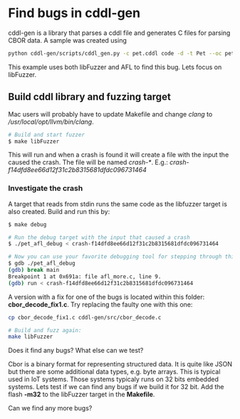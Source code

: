 # Find bugs in cddl-gen
cddl-gen is a library that parses a cddl file and generates C files for parsing CBOR data. A sample was created using
```sh
python cddl-gen/scripts/cddl_gen.py -c pet.cddl code -d -t Pet --oc pet_decode.c --oh pet_decode.h
```

This example uses both libFuzzer and AFL to find this bug. Lets focus on libFuzzer.

## Build cddl library and fuzzing target
Mac users will probably have to update Makefile and change *clang* to */usr/local/opt/llvm/bin/clang*.
```sh
# Build and start fuzzer
$ make libFuzzer
```

This will run and when a crash is found it will create a file with the input the caused the crash. The file will be named *crash-\**. E.g.: *crash-f14dfd8ee66d12f31c2b8315681dfdc096731464*

### Investigate the crash
A target that reads from stdin runs the same code as the libfuzzer target is also created. Build and run this by:
```sh
$ make debug

# Run the debug target with the input that caused a crash
$ ./pet_afl_debug < crash-f14dfd8ee66d12f31c2b8315681dfdc096731464

# Now you can use your favorite debugging tool for stepping through this, e.g.:
$ gdb ./pet_afl_debug
(gdb) break main
Breakpoint 1 at 0x691a: file afl_more.c, line 9.
(gdb) run < crash-f14dfd8ee66d12f31c2b8315681dfdc096731464

```

A version with a fix for one of the bugs is located within this folder: **cbor_decode_fix1.c**. Try replacing the faulty one with this one:
```sh
cp cbor_decode_fix1.c cddl-gen/src/cbor_decode.c

# Build and fuzz again:
make libFuzzer
```
Does it find any bugs? What else can we test?

Cbor is a binary format for representing structured data. It is quite like JSON but there are some additional data types, e.g. byte arrays. This is typical used in IoT systems. Those systems typicaly runs on 32 bits embedded systems. Lets test if we can find any bugs if we build it for 32 bit. Add the flash **-m32** to the libFuzzer target in the **Makefile**.

Can we find any more bugs?